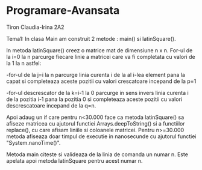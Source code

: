 # Programare-Avansata

Tiron Claudia-Irina 2A2

Tema1:
In clasa Main am construit 2 metode : main() si latinSquare().

In metoda latinSquare() creez o matrice mat de dimensiune n x n. For-ul de la i=0 la n parcurge fiecare linie a matricei care va fi completata cu valori de la 1 la n astfel:

-for-ul de la j=i la n  parcurge linia curenta i de la al i-lea element pana la capat si completeaza aceste pozitii cu valori crescatoare incepand de la p=1

-for-ul descrescator de la k=i-1 la 0 parcurge in sens invers linia curenta i de la pozitia i-1 pana la pozitia 0 si completeaza aceste pozitii cu valori descrescatoare incepand de la q=n.

Apoi adaug un if care pentru n<30.000 face ca metoda latinSquare() sa afiseze matricea cu ajutorul functiei Arrays.deepToString() si a functiilor replace(), cu care afisam liniile si coloanele matricei. Pentru n>=30.000 metoda afiseaza doar timpul de executie in nanosecunde cu ajutorul functiei "System.nanoTime()".

Metoda main citeste si valideaza de la linia de comanda un numar n. Este apelata apoi metoda latinSquare pentru acest numar n. 
